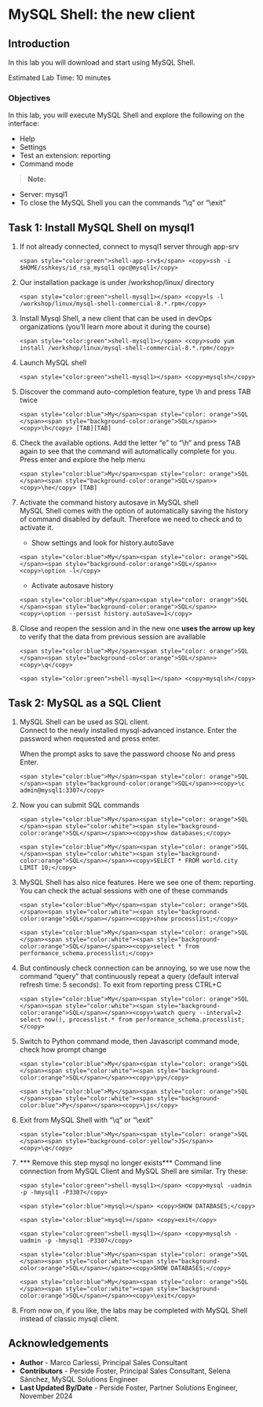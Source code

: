 # MySQL Shell: the new client

## Introduction
In this lab you will download and start using MySQL Shell.

Estimated Lab Time: 10 minutes

### Objectives
In this lab, you will execute MySQL Shell and explore the following on the interface:
* Help
* Settings
* Test an extension: reporting
* Command mode

> **Note:** 
  * Server: mysql1
  * To close the MySQL Shell you can the commands “\q” or “\exit”

## Task 1: Install MySQL Shell on mysql1

1. If not already connected, connect to mysql1 server through app-srv

    ```
    <span style="color:green">shell-app-srv$</span> <copy>ssh -i $HOME/sshkeys/id_rsa_mysql1 opc@mysql1</copy>
    ```

2. Our installation package is under /workshop/linux/ directory

    ```
    <span style="color:green">shell-mysql1></span> <copy>ls -l /workshop/linux/mysql-shell-commercial-8.*.rpm</copy>
    ```

2. Install Mysql Shell, a new client that can be used in devOps organizations (you’ll learn more about it during the course) 

    ```
    <span style="color:green">shell-mysql1></span> <copy>sudo yum install /workshop/linux/mysql-shell-commercial-8.*.rpm</copy>
    ```

3. Launch MySQL shell

    ```
    <span style="color:green">shell-mysql1></span> <copy>mysqlsh</copy>
    ```

4. Discover the command auto-completion feature, type \h and press TAB twice

    ```
    <span style="color:blue">My</span><span style="color: orange">SQL </span><span style="background-color:orange">SQL</span>><copy>\h</copy> [TAB][TAB]
    ```

5. Check the available options. Add the letter “e” to “\h” and press TAB again to see that the command will automatically complete for you. Press enter and explore the help menu

    ```
    <span style="color:blue">My</span><span style="color: orange">SQL </span><span style="background-color:orange">SQL</span>><copy>\he</copy> [TAB]
    ```

6. Activate the command history autosave in MySQL shell  
    MySQL Shell comes with the option of automatically saving the history of command disabled by default. Therefore we need to check and to activate it.
    * Show settings and look for history.autoSave

    ```
    <span style="color:blue">My</span><span style="color: orange">SQL </span><span style="background-color:orange">SQL</span>><copy>\option -l</copy>
    ```
    
    * Activate autosave history
    ```
    <span style="color:blue">My</span><span style="color: orange">SQL </span><span style="background-color:orange">SQL</span>><copy>\option --persist history.autoSave=1</copy>
    ```

7. Close and reopen the session and in the new one **uses the arrow up key** to verify that the data from previous session are available

    ```
    <span style="color:blue">My</span><span style="color: orange">SQL </span><span style="background-color:orange">SQL</span>><copy>\q</copy>
    ```
    ```
    <span style="color:green">shell-mysql1></span> <copy>mysqlsh</copy>
    ```

## Task 2: MySQL as a SQL Client

1. MySQL Shell can be used as SQL client.  
   Connect to the newly installed mysql-advanced instance. Enter the password when requested and press enter. 
    
    When the prompt asks to save the password choose No and press Enter.

    ```
    <span style="color:blue">My</span><span style="color: orange">SQL </span><span style="background-color:orange">SQL</span>><copy>\c admin@mysql1:3307</copy>
    ```
2. Now you can submit SQL commands

    ```
    <span style="color:blue">My</span><span style="color: orange">SQL </span><span style="color:white"><span style="background-color:orange">SQL</span></span>><copy>show databases;</copy>
    ```
    ```
    <span style="color:blue">My</span><span style="color: orange">SQL </span><span style="color:white"><span style="background-color:orange">SQL</span></span>><copy>SELECT * FROM world.city LIMIT 10;</copy>
    ```

3. MySQL Shell has also nice features. Here we see one of them: reporting.
   You can check the actual sessions with one of these commands
    ```
    <span style="color:blue">My</span><span style="color: orange">SQL </span><span style="color:white"><span style="background-color:orange">SQL</span></span>><copy>show processlist;</copy>
    ```
    ```
    <span style="color:blue">My</span><span style="color: orange">SQL </span><span style="color:white"><span style="background-color:orange">SQL</span></span>><copy>select * from performance_schema.processlist;</copy>
    ```

4. But continously check connection can be annoying, so we use now the command “query” that continuously repeat a query (default interval refresh time: 5 seconds).
    To exit from reporting press CTRL+C
    ```
    <span style="color:blue">My</span><span style="color: orange">SQL </span><span style="color:white"><span style="background-color:orange">SQL</span></span>><copy>\watch query --interval=2 select now(), processlist.* from performance_schema.processlist;</copy>
    ```

5. Switch to Python command mode, then Javascript command mode, check how prompt change
    ```
    <span style="color:blue">My</span><span style="color: orange">SQL </span><span style="color:white"><span style="background-color:orange">SQL</span></span>><copy>\py</copy>
    ```
    ```
    <span style="color:blue">My</span><span style="color: orange">SQL </span><span style="color:white"><span style="background-color:blue">Py</span></span>><copy>\js</copy>
    ```

6. Exit from MySQL Shell with “\q” or “\exit”
    ```
    <span style="color:blue">My</span><span style="color: orange">SQL </span><span style="background-color:yellow">JS</span>><copy>\q</copy>
    ```

7. *** Remove this step mysql no longer exists*** Command line connection from MySQL Client and MySQL Shell are similar. Try these:
    ```
    <span style="color:green">shell-mysql1></span> <copy>mysql -uadmin -p -hmysql1 -P3307</copy>
    ```
    ```
    <span style="color:blue">mysql></span> <copy>SHOW DATABASES;</copy>
    ```
    ```
    <span style="color:blue">mysql></span> <copy>exit</copy>
    ```
    ```
    <span style="color:green">shell-mysql1></span> <copy>mysqlsh -uadmin -p -hmysql1 -P3307</copy>
    ```
    ```
    <span style="color:blue">My</span><span style="color: orange">SQL </span><span style="color:white"><span style="background-color:orange">SQL</span></span>><copy>SHOW DATABASES;</copy>
    ```
    ```
    <span style="color:blue">My</span><span style="color: orange">SQL </span><span style="color:white"><span style="background-color:orange">SQL</span></span>><copy>\exit</copy>
    ```

8. From now on, if you like, the labs may be completed with MySQL Shell instead of classic mysql client.

## Acknowledgements

- **Author** - Marco Carlessi, Principal Sales Consultant
- **Contributors** -  Perside Foster, Principal Sales Consultant, Selena Sánchez, MySQL Solutions Engineer
- **Last Updated By/Date** - Perside Foster, Partner Solutions Engineer, November 2024
